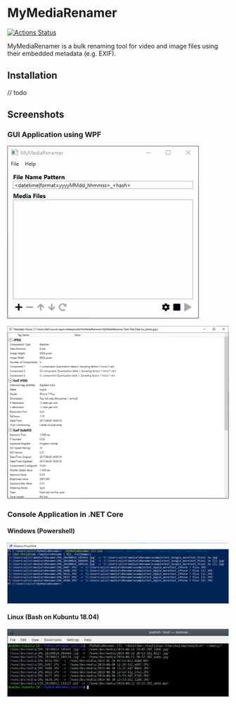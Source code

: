 # MyMediaRenamer

[![Actions Status](https://github.com/alisterpineda/MyMediaRenamer/workflows/CI/badge.svg)](https://github.com/alisterpineda/MyMediaRenamer/actions)

MyMediaRenamer is a bulk renaming tool for video and image files using their embedded metadata (e.g. EXIF).

## Installation

// todo

## Screenshots

### GUI Application using WPF

![WPF Example](/docs/wpf_example.gif)

![Metadata Viewer Example](/docs/metadata_viewer_example.png)

### Console Application in .NET Core

#### Windows (Powershell)

![Powershell Example](/docs/powershell_example.png)

#### Linux (Bash on Kubuntu 18.04)

![Linux Example](/docs/bash_example.png)
